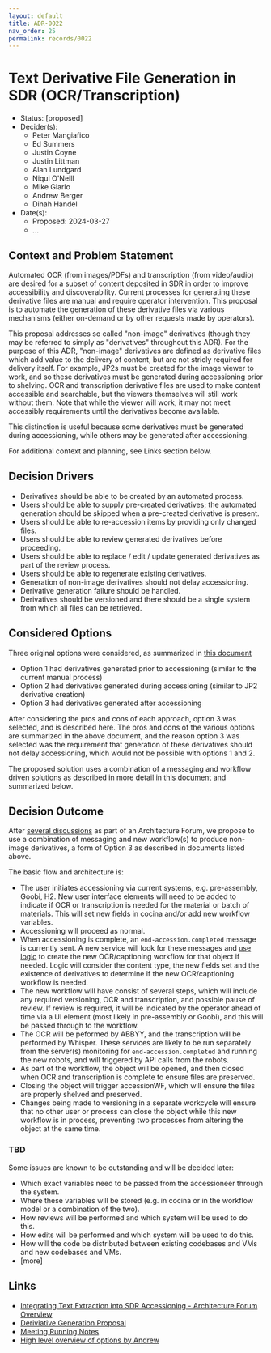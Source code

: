 ```yaml
---
layout: default
title: ADR-0022
nav_order: 25
permalink: records/0022
---
```

# Text Derivative File Generation in SDR (OCR/Transcription)

* Status: [proposed]
* Decider(s): <!-- required -->
  * Peter Mangiafico
  * Ed Summers
  * Justin Coyne
  * Justin Littman
  * Alan Lundgard
  * Niqui O'Neill
  * Mike Giarlo
  * Andrew Berger
  * Dinah Handel
* Date(s):
  * Proposed: 2024-03-27
  * ...

## Context and Problem Statement <!-- required -->

Automated OCR (from images/PDFs) and transcription (from video/audio) are desired for a subset of content deposited in SDR in order to improve accessibility and discoverability.  Current processes for generating these derivative files are manual and require operator intervention.  This proposal is to automate the generation of these derivative files via various mechanisms (either on-demand or by other requests made by operators).

This proposal addresses so called "non-image" derivatives (though they may be referred to simply as "derivatives" throughout this ADR).  For the purpose of this ADR, "non-image" derivatives are defined as derivative files which add value to the delivery of content, but are not stricly required for delivery itself.  For example, JP2s must be created for the image viewer to work, and so these derivatives must be generated during accessioning prior to shelving.  OCR and transcription derivative files are used to make content accessible and searchable, but the viewers themselves will still work without them. Note that while the viewer will work, it may not meet accessibly requirements until the derivatives become available.

This distinction is useful because some derivatives must be generated during accessioning, while others may be generated after accessioning.

For additional context and planning, see Links section below.

## Decision Drivers <!-- optional -->

* Derivatives should be able to be created by an automated process.
* Users should be able to supply pre-created derivatives; the automated generation should be skipped when a pre-created derivative is present.
* Users should be able to re-accession items by providing only changed files.
* Users should be able to review generated derivatives before proceeding.
* Users should be able to replace / edit / update generated derivatives as part of the review process.
* Users should be able to regenerate existing derivatives.
* Generation of non-image derivatives should not delay accessioning.
* Derivative generation failure should be handled.
* Derivatives should be versioned and there should be a single system from which all files can be retrieved.

## Considered Options <!-- required -->

Three original options were considered, as summarized in [this document](https://docs.google.com/document/d/10MzjOjwmuijHD5rgO5QxxuLKFwv94Lq29vDy0Y_xDUg)

* Option 1 had derivatives generated prior to accessioning (similar to the current manual process)
* Option 2 had derivatives generated during accessioning (similar to JP2 derivative creation)
* Option 3 had derivatives generated after accessioning

After considering the pros and cons of each approach, option 3 was selected, and is described here.  The pros and cons of the various options are summarized in the above document, and the reason option 3 was selected was the requirement that generation of these derivatives should not delay accessioning, which would not be possible with options 1 and 2.

The proposed solution uses a combination of a messaging and workflow driven solutions as described in more detail in [this document](https://docs.google.com/document/d/1JLJwio7xVDDh75KY3dZJIFPDep-92hoQJ5p9EgFKabY) and summarized below.

## Decision Outcome <!-- required -->

After [several discussions](https://docs.google.com/document/d/1H1zy-yCDErMTf2IWK1PdN9r_6IjqRqiREc0yYnaiYvo) as part of an Architecture Forum, we propose to use a combination of messaging and new workflow(s) to produce non-image derivatives, a form of Option 3 as described in documents listed above.

The basic flow and architecture is:

* The user initiates accessioning via current systems, e.g. pre-assembly, Goobi, H2.  New user interface elements will need to be added to indicate if OCR or transcription is needed for the material or batch of materials.  This will set new fields in cocina and/or add new workflow variables.
* Accessioning will proceed as normal.
* When accessioning is complete, an `end-accession.completed` message is currently sent.  A new service will look for these messages and [use logic](https://docs.google.com/document/d/1JLJwio7xVDDh75KY3dZJIFPDep-92hoQJ5p9EgFKabY/edit#heading=h.n930qglopzgc) to create the new OCR/captioning workflow for that object if needed.  Logic will consider the content type, the new fields set and the existence of derivatives to determine if the new OCR/captioning workflow is needed.
* The new workflow will have consist of several steps, which will include any required versioning, OCR and transcription, and possible pause of review.  If review is required, it will be indicated by the operator ahead of time via a UI element (most likely in pre-assembly or Goobi), and this will be passed through to the workflow.
* The OCR will be peformed by ABBYY, and the transcription will be performed by Whisper. These services are likely to be run separately from the server(s) monitoring for `end-accession.completed` and running the new robots, and will triggered by API calls from the robots.
* As part of the workflow, the object will be opened, and then closed when OCR and transcription is complete to ensure files are preserved.
* Closing the object will trigger accessionWF, which will ensure the files are properly shelved and preserved.
* Changes being made to versioning in a separate workcycle will ensure that no other user or process can close the object while this new workflow is in process, preventing two processes from altering the object at the same time.

### TBD

Some issues are known to be outstanding and will be decided later:

* Which exact variables need to be passed from the accessioneer through the system.
* Where these variables will be stored (e.g. in cocina or in the workflow model or a combination of the two).
* How reviews will be performed and which system will be used to do this.
* How edits will be performed and which system will be used to do this.
* How will the code be distributed between existing codebases and VMs and new codebases and VMs.
* [more]

## Links <!-- optional -->

* [Integrating Text Extraction into SDR Accessioning - Architecture Forum Overview](https://docs.google.com/document/d/1vzDFaD9BKmyDaJdXcVIp82Vd2BJ9hnuUH1KhXilEOWk)
* [Deriviative Generation Proposal](https://docs.google.com/document/d/1JLJwio7xVDDh75KY3dZJIFPDep-92hoQJ5p9EgFKabY)
* [Meeting Running Notes](https://docs.google.com/document/d/1H1zy-yCDErMTf2IWK1PdN9r_6IjqRqiREc0yYnaiYvo)
* [High level overview of options by Andrew](https://docs.google.com/document/d/10MzjOjwmuijHD5rgO5QxxuLKFwv94Lq29vDy0Y_xDUg)
